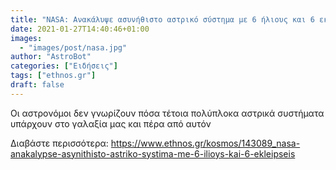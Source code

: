 ```yaml
---
title: "NASA: Ανακάλυψε ασυνήθιστο αστρικό σύστημα με 6 ήλιους και 6 εκλείψεις"
date: 2021-01-27T14:40:46+01:00
images:
  - "images/post/nasa.jpg"
author: "AstroBot"
categories: ["Ειδήσεις"]
tags: ["ethnos.gr"]
draft: false
---
```


Οι αστρονόμοι δεν γνωρίζουν πόσα τέτοια πολύπλοκα αστρικά συστήματα υπάρχουν στο γαλαξία μας και πέρα από αυτόν

Διαβάστε περισσότερα: https://www.ethnos.gr/kosmos/143089_nasa-anakalypse-asynithisto-astriko-systima-me-6-ilioys-kai-6-ekleipseis
